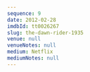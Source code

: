 ```yaml
---
sequence: 9
date: 2012-02-28
imdbId: tt0026267
slug: the-dawn-rider-1935
venue: null
venueNotes: null
medium: Netflix
mediumNotes: null
---
```


